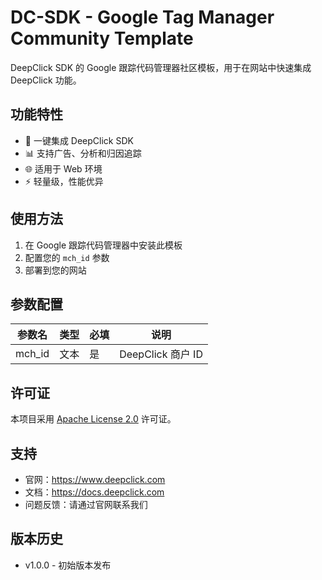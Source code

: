 # DC-SDK - Google Tag Manager Community Template

DeepClick SDK 的 Google 跟踪代码管理器社区模板，用于在网站中快速集成 DeepClick 功能。

## 功能特性

- 🚀 一键集成 DeepClick SDK
- 📊 支持广告、分析和归因追踪
- 🌐 适用于 Web 环境
- ⚡ 轻量级，性能优异

## 使用方法

1. 在 Google 跟踪代码管理器中安装此模板
2. 配置您的 `mch_id` 参数
3. 部署到您的网站

## 参数配置

| 参数名 | 类型 | 必填 | 说明              |
| ------ | ---- | ---- | ----------------- |
| mch_id | 文本 | 是   | DeepClick 商户 ID |

## 许可证

本项目采用 [Apache License 2.0](LICENSE) 许可证。

## 支持

- 官网：https://www.deepclick.com
- 文档：https://docs.deepclick.com
- 问题反馈：请通过官网联系我们

## 版本历史

- v1.0.0 - 初始版本发布

